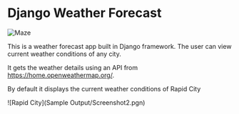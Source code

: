 # Django Weather Forecast

![Maze](Images/maze.gif)

This is a weather forecast app built in Django framework. The user can view current weather conditions of any city.

It gets the weather details using an API from https://home.openweathermap.org/.

By default it displays the current weather conditions of Rapid City







![Rapid City](Sample Output/Screenshot2.pgn)





